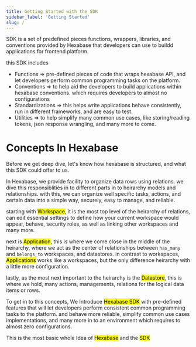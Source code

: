 ```yaml
---
title: Getting Started with the SDK
sidebar_label: 'Getting Started'
slug: /
---
```


SDK is a set of predefined pieces functions, wrappers, libraries, and conventions provided by Hexabase that developers can use to buildd applications for frontend platform.

this SDK includes

- Functions => pre-defined pieces of code that wraps hexabase API, and let developers perform common programming tasks on the platform.
- Conventions => to help aid the developers to build applications within hexabase conventions. which requires developers to almost no configurations
- Standardizations => this helps write applications behave consistently, run in different frameworks, and are easy to test.
- Utilities => to help simplify many common use cases, like storing/reading tokens, json response wrangling, and many more to come.



# Concepts In Hexabase
Before we get deep dive, let's know how hexabase is structured, and what this SDK could offer to us.

In Hexabase, we provide facility to organize data rows using relations. we dive this responsiblities in to different parts in to heirarchy models and relationships. with this, we can organize well specific tasks, actions, and certain data into a simple way, securely, easy to manage, and reliable.

starting with <mark>Workspace</mark>, it is the most top level of the heirarchy of relations, can edit essential settings to define how your current workspace would appear, behave, security roles, as well as linking other workspaces and many more. 

next is <mark>Application</mark>, this is where we come close in the middle of the heirarchy, where we act as the center of relationships between `has_many` and `belongs_to` workspaces, and datastores. in contrast to workspaces, <mark>Applications</mark> works like a workspaces, but the only difference heirarchy with a little more configuration. 

lastly, as the most next important to the heirarchy is the <mark>Datastore</mark>, this is where we hold, many actions, managements, relations for the logical data items or rows.

To get in to this concepts, We Introduce <mark>Hexabase SDK</mark> with pre-defined features that will let developers perform consistent common programming tasks to the platform. and behave more reliable, simplify common use cases implementations, and many more in to an environment which requires to almost zero configurations.

This is the most basic whole Idea of <mark>Hexabase</mark> and the <mark>SDK</mark>